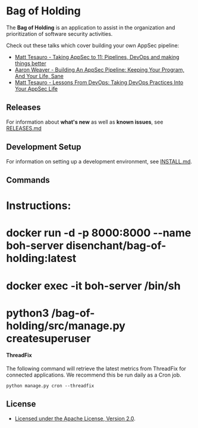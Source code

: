 # Bag of Holding

The **Bag of Holding** is an application to assist in the organization and prioritization of software security activities.

Check out these talks which cover building your own AppSec pipeline:
* [Matt Tesauro - Taking AppSec to 11: Pipelines, DevOps and making things better](https://www.youtube.com/watch?v=LfVhB3EiDDs)
* [Aaron Weaver - Building An AppSec Pipeline: Keeping Your Program, And Your Life, Sane](https://www.youtube.com/watch?v=1CDSOSl4DQU)
* [Matt Tesauro - Lessons From DevOps: Taking DevOps Practices Into Your AppSec Life](https://www.youtube.com/watch?v=tDnyFitE0y4)

## Releases

For information about **what's new** as well as **known issues**, see [RELEASES.md](RELEASES.md)

## Development Setup

For information on setting up a development environment, see [INSTALL.md](INSTALL.md).

## Commands
# Instructions:
# docker run -d -p 8000:8000 --name boh-server disenchant/bag-of-holding:latest
# docker exec -it boh-server /bin/sh
# python3 /bag-of-holding/src/manage.py createsuperuser


#### ThreadFix
The following command will retrieve the latest metrics from ThreadFix for connected applications. We recommend this be run daily as a Cron job.

```
python manage.py cron --threadfix
```

## License

* [Licensed under the Apache License, Version 2.0](LICENSE.md).
